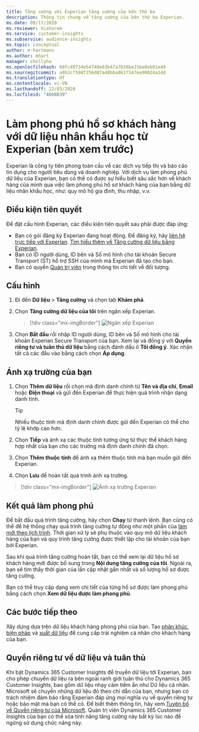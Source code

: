 ```yaml
---
title: Tăng cường với Experian tăng cường của bên thứ ba
description: Thông tin chung về tăng cường của bên thứ ba Experian.
ms.date: 09/17/2020
ms.reviewer: kishorem
ms.service: customer-insights
ms.subservice: audience-insights
ms.topic: conceptual
author: m-hartmann
ms.author: mhart
manager: shellyha
ms.openlocfilehash: 60fc49734e54740e83b47a7028be216a0eb81e49
ms.sourcegitcommit: a9b2cf598f256d07a48bba8617347ee90024a1dd
ms.translationtype: HT
ms.contentlocale: vi-VN
ms.lasthandoff: 12/03/2020
ms.locfileid: "4668839"
---
```

# <a name="enrich-customer-profiles-with-demographics-from-experian-preview"></a>Làm phong phú hồ sơ khách hàng với dữ liệu nhân khẩu học từ Experian (bản xem trước)

Experian là công ty tiên phong toàn cầu về các dịch vụ tiếp thị và báo cáo tín dụng cho người tiêu dùng và doanh nghiệp. Với dịch vụ làm phong phú dữ liệu của Experian, bạn có thể có được sự hiểu biết sâu sắc hơn về khách hàng của mình qua việc làm phong phú hồ sơ khách hàng của bạn bằng dữ liệu nhân khẩu học, như: quy mô hộ gia đình, thu nhập, v.v.

## <a name="prerequisites"></a>Điều kiện tiên quyết

Để đặt cấu hình Experian, các điều kiện tiên quyết sau phải được đáp ứng:

- Bạn có gói đăng ký Experian đang hoạt động. Để đăng ký, hãy [liên hệ trực tiếp với Experian](https://www.experian.com/marketing-services/contact). [Tìm hiểu thêm về Tăng cường dữ liệu bằng Experian](https://www.experian.com/marketing-services/microsoft?cmpid=ems_web_mci_cdppage).
- Bạn có ID người dùng, ID bên và Số mô hình cho tài khoản Secure Transport (ST) hỗ trợ SSH của mình mà Experian đã tạo cho bạn.
- Bạn có quyền [Quản trị viên](permissions.md#administrator) trong thông tin chi tiết về đối tượng.

## <a name="configuration"></a>Cấu hình

1. Đi đến **Dữ liệu** > **Tăng cường** và chọn tab **Khám phá**.

1. Chọn **Tăng cường dữ liệu của tôi** trên ngăn xếp Experian.

   > [!div class="mx-imgBorder"]
   > ![Ngăn xếp Experian](media/experian-tile.png "Ngăn xếp Experian")

1. Chọn **Bắt đầu** rồi nhập ID người dùng, ID bên và Số mô hình cho tài khoản Experian Secure Transport của bạn. Xem lại và đồng ý với **Quyền riêng tư và tuân thủ dữ liệu** bằng cách đánh dấu ô **Tôi đồng ý**. Xác nhận tất cả các đầu vào bằng cách chọn **Áp dụng**.

## <a name="map-your-fields"></a>Ánh xạ trường của bạn

1. Chọn **Thêm dữ liệu** rồi chọn mã định danh chính từ **Tên và địa chỉ**, **Email** hoặc **Điện thoại** và gửi đến Experian để thực hiện quá trình nhận dạng danh tính.

   > [!TIP]
   > Nhiều thuộc tính mã định danh chính được gửi đến Experian có thể cho tỷ lệ khớp cao hơn.

1. Chọn **Tiếp** và ánh xạ các thuộc tính tương ứng từ thực thể khách hàng hợp nhất của bạn cho các trường mã định danh chính đã chọn.

1. Chọn **Thêm thuộc tính** để ánh xạ thêm thuộc tính mà bạn muốn gửi đến Experian.

1.  Chọn **Lưu** để hoàn tất quá trình ánh xạ trường.

   > [!div class="mx-imgBorder"]
   > ![Ánh xạ trường Experian](media/experian-field-mapping.png "Ánh xạ trường Experian")

## <a name="enrichment-results"></a>Kết quả làm phong phú

Để bắt đầu quá trình tăng cường, hãy chọn **Chạy** từ thanh lệnh. Bạn cũng có thể để hệ thống chạy quá trình tăng cường tự động như một phần của [làm mới theo lịch trình](system.md#schedule-tab). Thời gian xử lý sẽ phụ thuộc vào quy mô dữ liệu khách hàng của bạn và quy trình tăng cường được thiết lập cho tài khoản của bạn bởi Experian.

Sau khi quá trình tăng cường hoàn tất, bạn có thể xem lại dữ liệu hồ sơ khách hàng mới được bổ sung trong **Nội dung tăng cường của tôi**. Ngoài ra, bạn sẽ tìm thấy thời gian của lần cập nhật gần nhất và số lượng hồ sơ được tăng cường.

Bạn có thể truy cập dạng xem chi tiết của từng hồ sơ được làm phong phú bằng cách chọn **Xem dữ liệu được làm phong phú**.

## <a name="next-steps"></a>Các bước tiếp theo

Xây dựng dựa trên dữ liệu khách hàng phong phú của bạn. Tạo [phân khúc](segments.md), [biện pháp](measures.md) và [xuất dữ liệu](export-destinations.md) để cung cấp trải nghiệm cá nhân cho khách hàng của bạn.

## <a name="data-privacy-and-compliance"></a>Quyền riêng tư về dữ liệu và tuân thủ

Khi bật Dynamics 365 Customer Insights để truyền dữ liệu tới Experian, bạn cho phép chuyển dữ liệu ra bên ngoài ranh giới tuân thủ cho Dynamics 365 Customer Insights, bao gồm dữ liệu nhạy cảm tiềm ẩn như Dữ liệu cá nhân. Microsoft sẽ chuyển những dữ liệu đó theo chỉ dẫn của bạn, nhưng bạn có trách nhiệm đảm bảo rằng Experian đáp ứng mọi nghĩa vụ về quyền riêng tư hoặc bảo mật mà bạn có thể có. Để biết thêm thông tin, hãy xem [Tuyên bố về Quyền riêng tư của Microsoft](https://go.microsoft.com/fwlink/?linkid=396732).
Quản trị viên Dynamics 365 Customer Insights của bạn có thể xóa tính năng tăng cường này bất kỳ lúc nào để ngừng sử dụng chức năng này.
